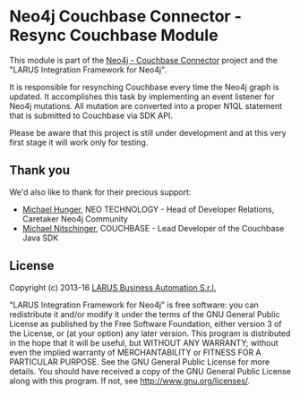 # Neo4j Couchbase Connector - Resync Couchbase Module

This module is part of the [Neo4j - Couchbase Connector](https://github.com/larusba/neo4j-couchbase-connector) project and the "LARUS Integration Framework for Neo4j".

It is responsible for resynching Couchbase every time the Neo4j graph is updated. It accomplishes this task by implementing an event listener for Neo4j mutations. All mutation are converted into a proper N1QL statement that is submitted to Couchbase via SDK API.

Please be aware that this project is still under development and at this very first stage it will work only for testing.

## Thank you

We'd also like to thank for their precious support:
* [Michael Hunger](https://twitter.com/mesirii), NEO TECHNOLOGY - Head of Developer Relations, Caretaker Neo4j Community
* [Michael Nitschinger](https://twitter.com/daschl), COUCHBASE - Lead Developer of the Couchbase Java SDK

## License

Copyright (c) 2013-16 [LARUS Business Automation S.r.l.](http://www.larus-ba.it)

"LARUS Integration Framework for Neo4j" is free software: you can redistribute it and/or
modify it under the terms of the GNU General Public License as published by the Free Software Foundation,
either version 3 of the License, or (at your option) any later version.
This program is distributed in the hope that it will be useful, but WITHOUT ANY WARRANTY;
without even the implied warranty of MERCHANTABILITY or FITNESS FOR A PARTICULAR PURPOSE.
See the GNU General Public License for more details.
You should have received a copy of the GNU General Public License along with this program.
If not, see <http://www.gnu.org/licenses/>.